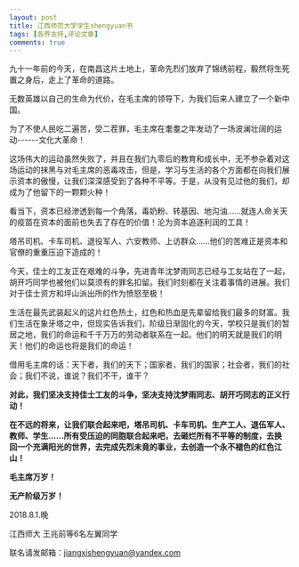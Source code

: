```yaml
---
layout: post
title: 江西师范大学学生shengyuan书
tags: [各界支持,评论文章]
comments: true
---
```



九十一年前的今天，在南昌这片土地上，革命先烈们放弃了锦绣前程，毅然将生死置之身后，走上了革命的道路。

无数英雄以自己的生命为代价，在毛主席的领导下，为我们后来人建立了一个新中国。

为了不使人民吃二遍苦，受二茬罪，毛主席在耄耋之年发动了一场波澜壮阔的运动------文化大革命！

这场伟大的运动虽然失败了，并且在我们九零后的教育和成长中，无不参杂着对这场运动的抹黑与对毛主席的恶毒攻击，但是，学习与生活的各个方面都在向我们展示资本的傲慢，让我们深深感受到了各种不平等。于是，从没有见过他的我们，却成为了他留下的一颗颗火种！

看当下，资本已经渗透到每一个角落，毒奶粉、转基因、地沟油......就连人命关天的疫苗在资本的面前也失去了存在的价值！沦为资本追逐利润的工具！

塔吊司机、卡车司机、退役军人、六安教师、上访群众......他们的苦难正是资本和官僚的重重压迫下造成的！

今天，佳士的工友正在艰难的斗争，先进青年沈梦雨同志已经与工友站在了一起，胡开巧同学也被他们以莫须有的罪名扣留。我们时刻都在关注着事情的进展。我们对于佳士资方和坪山派出所的作为愤怒至极！

生活在最先武装起义的这片红色热土，红色和热血是先辈留给我们最多的财富。我们生活在象牙塔之中，但现实告诉我们，阶级日渐固化的今天，学校只是我们的暂居之地，我们的命运和千千万万的劳动者联系在一起。他们的明天就是我们的明天！他们的命运也将是我们的命运！

借用毛主席的话：天下者，我们的天下；国家者，我们的国家；社会者，我们的社会；我们不说，谁说？我们不干，谁干？

**对此，我们坚决支持佳士工友的斗争，坚决支持沈梦雨同志、胡开巧同志的正义行动！**

**在不远的将来，让我们联合起来吧，塔吊司机、卡车司机、生产工人、退伍军人、教师、学生......所有受压迫的同胞联合起来吧，去砸烂所有不平等的制度，去换回一个充满阳光的世界，去完成先烈未竟的事业，去创造一个永不褪色的红色江山！**

**毛主席万岁！**

**无产阶级万岁！**

2018.8.1.晚

江西师大 王兆前等6名左翼同学

联名请发邮箱：jiangxishengyuan@yandex.com
